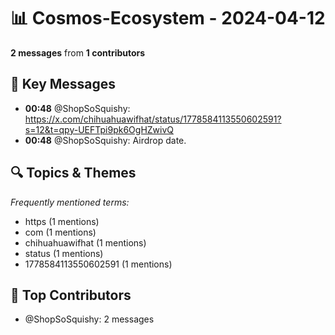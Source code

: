 # 📊 Cosmos-Ecosystem - 2024-04-12
**2 messages** from **1 contributors**

## 💬 Key Messages
- **00:48** @ShopSoSquishy: https://x.com/chihuahuawifhat/status/1778584113550602591?s=12&t=qpy-UEFTpi9pk6OgHZwivQ
- **00:48** @ShopSoSquishy: Airdrop date.

## 🔍 Topics & Themes
*Frequently mentioned terms:*
- https (1 mentions)
- com (1 mentions)
- chihuahuawifhat (1 mentions)
- status (1 mentions)
- 1778584113550602591 (1 mentions)

## 👥 Top Contributors
- @ShopSoSquishy: 2 messages